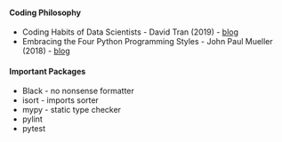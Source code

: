 

#### Coding Philosophy

* Coding Habits of Data Scientists - David Tran (2019) - [blog](https://www.thoughtworks.com/insights/blog/coding-habits-data-scientists)
* Embracing the Four Python Programming Styles - John Paul Mueller (2018) - [blog](https://blog.newrelic.com/engineering/python-programming-styles/)

#### Important Packages

* Black - no nonsense formatter
* isort - imports sorter
* mypy - static type checker
* pylint
* pytest